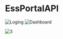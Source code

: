 # EssPortalAPI

![Loging](https://user-images.githubusercontent.com/26416031/124639803-41c73600-de95-11eb-9260-cced6992571a.png)
![Dashboard](https://user-images.githubusercontent.com/26416031/124641311-3c6aeb00-de97-11eb-964c-60f95d0e1aee.png)

![3](https://user-images.githubusercontent.com/26416031/124640835-a2a33e00-de96-11eb-8b6c-c61c4bb1164d.png)
